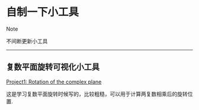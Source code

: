 # 自制一下小工具

>[!NOTE]
>不间断更新小工具

---

## 复数平面旋转可视化小工具

[Project1: Rotation of the complex plane]()

这是学习复数平面旋转时候写的，比较粗糙，可以用于计算两复数相乘后的旋转位置.



